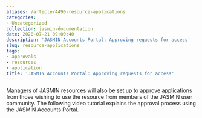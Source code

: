 ```yaml
---
aliases: /article/4490-resource-applications
categories:
- Uncategorized
collection: jasmin-documentation
date: 2020-07-21 09:00:40
description: 'JASMIN Accounts Portal: Approving requests for access'
slug: resource-applications
tags:
- approvals
- resources
- application
title: 'JASMIN Accounts Portal: Approving requests for access'
---
```


Managers of JASMIN resources will also be set up to approve applications from
those wishing to use the resource from members of the JASMIN user community.
The following video tutorial explains the approval process using the JASMIN
Accounts Portal.


